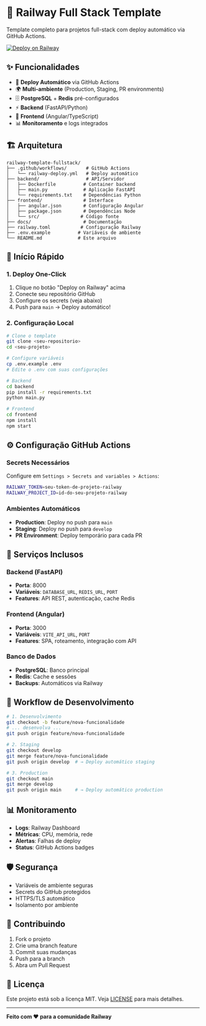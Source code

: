 # 🚀 Railway Full Stack Template

Template completo para projetos full-stack com deploy automático via GitHub Actions.

[![Deploy on Railway](https://railway.app/button.svg)](https://railway.app/new/template/OdgEf7)

## ✨ Funcionalidades

- 🔄 **Deploy Automático** via GitHub Actions
- 🌍 **Multi-ambiente** (Production, Staging, PR environments)
- 🗄️ **PostgreSQL** + **Redis** pré-configurados
- ⚡ **Backend** (FastAPI/Python) 
- 🎨 **Frontend** (Angular/TypeScript)
- 📊 **Monitoramento** e logs integrados

## 🏗️ Arquitetura

```
railway-template-fullstack/
├── .github/workflows/       # GitHub Actions
│   └── railway-deploy.yml   # Deploy automático
├── backend/                 # API/Servidor
│   ├── Dockerfile          # Container backend
│   ├── main.py             # Aplicação FastAPI
│   └── requirements.txt    # Dependências Python
├── frontend/               # Interface
│   ├── angular.json        # Configuração Angular
│   ├── package.json        # Dependências Node
│   └── src/               # Código fonte
├── docs/                   # Documentação
├── railway.toml           # Configuração Railway
├── .env.example          # Variáveis de ambiente
└── README.md             # Este arquivo
```

## 🚀 Início Rápido

### 1. Deploy One-Click

1. Clique no botão "Deploy on Railway" acima
2. Conecte seu repositório GitHub
3. Configure os secrets (veja abaixo)
4. Push para `main` → Deploy automático!

### 2. Configuração Local

```bash
# Clone o template
git clone <seu-repositorio>
cd <seu-projeto>

# Configure variáveis
cp .env.example .env
# Edite o .env com suas configurações

# Backend
cd backend
pip install -r requirements.txt
python main.py

# Frontend
cd frontend
npm install
npm start
```

## ⚙️ Configuração GitHub Actions

### Secrets Necessários

Configure em `Settings > Secrets and variables > Actions`:

```bash
RAILWAY_TOKEN=seu-token-de-projeto-railway
RAILWAY_PROJECT_ID=id-do-seu-projeto-railway
```

### Ambientes Automáticos

- **Production**: Deploy no push para `main`
- **Staging**: Deploy no push para `develop`
- **PR Environment**: Deploy temporário para cada PR

## 🔧 Serviços Inclusos

### Backend (FastAPI)
- **Porta**: 8000
- **Variáveis**: `DATABASE_URL`, `REDIS_URL`, `PORT`
- **Features**: API REST, autenticação, cache Redis

### Frontend (Angular)
- **Porta**: 3000
- **Variáveis**: `VITE_API_URL`, `PORT`
- **Features**: SPA, roteamento, integração com API

### Banco de Dados
- **PostgreSQL**: Banco principal
- **Redis**: Cache e sessões
- **Backups**: Automáticos via Railway

## 🔄 Workflow de Desenvolvimento

```bash
# 1. Desenvolvimento
git checkout -b feature/nova-funcionalidade
# ... desenvolva ...
git push origin feature/nova-funcionalidade

# 2. Staging
git checkout develop
git merge feature/nova-funcionalidade
git push origin develop  # → Deploy automático staging

# 3. Production
git checkout main
git merge develop
git push origin main     # → Deploy automático production
```

## 📊 Monitoramento

- **Logs**: Railway Dashboard
- **Métricas**: CPU, memória, rede
- **Alertas**: Falhas de deploy
- **Status**: GitHub Actions badges

## 🛡️ Segurança

- Variáveis de ambiente seguras
- Secrets do GitHub protegidos
- HTTPS/TLS automático
- Isolamento por ambiente

## 🤝 Contribuindo

1. Fork o projeto
2. Crie uma branch feature
3. Commit suas mudanças
4. Push para a branch
5. Abra um Pull Request

## 📝 Licença

Este projeto está sob a licença MIT. Veja [LICENSE](LICENSE) para mais detalhes.

---

**Feito com ❤️ para a comunidade Railway**